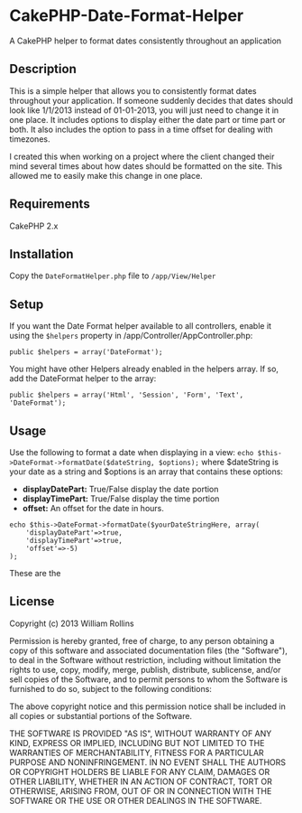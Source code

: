CakePHP-Date-Format-Helper
==========================

<p>A CakePHP helper to format dates consistently throughout an application</p>

<h2>Description</h2>
<p>This is a simple helper that allows you to consistently format dates throughout your application. If someone suddenly decides that dates should look like 1/1/2013 instead of 01-01-2013, you will just need to change it in one place. It includes options to display either the date part or time part or both. It also includes the option to pass in a time offset for dealing with timezones.</p>

<p>I created this when working on a project where the client changed their mind several times about how dates should be formatted on the site. This allowed me to easily make this change in one place.</p>

<h2>Requirements</h2>
CakePHP 2.x

<h2>Installation</h2>
<p>Copy the <code>DateFormatHelper.php</code> file to <code>/app/View/Helper</code></p>

<h2>Setup</h2>
<p>If you want the Date Format helper available to all controllers, enable it using the <code>$helpers</code> property in /app/Controller/AppController.php:</p>
<pre><code>public $helpers = array('DateFormat');</code></pre>

<p>You might have other Helpers already enabled in the helpers array. If so, add the DateFormat helper to the array:</p>
<pre><code>public $helpers = array('Html', 'Session', 'Form', 'Text', 'DateFormat');</code></pre>

<h2>Usage</h2>
<p>Use the following to format a date when displaying in a view: <code>echo $this->DateFormat->formatDate($dateString, $options);</code> where $dateString is your date as a string and $options is an array that contains these options:
<ul>
<li><strong>displayDatePart:</strong> True/False display the date portion</li>
<li><strong>displayTimePart:</strong> True/False display the time portion</li>
<li><strong>offset:</strong> An offset for the date in hours.</li>
</ul>

</p>
<pre><code>echo $this->DateFormat->formatDate($yourDateStringHere, array(
	'displayDatePart'=>true, 
	'displayTimePart'=>true, 
	'offset'=>-5)
);</code></pre>

These are the 

<h2>License</h2>
<p>Copyright (c) 2013 William Rollins</p>

<p>Permission is hereby granted, free of charge, to any person obtaining a copy of this software and associated documentation files (the "Software"), to deal in the Software without restriction, including without limitation the rights to use, copy, modify, merge, publish, distribute, sublicense, and/or sell copies of the Software, and to permit persons to whom the Software is furnished to do so, subject to the following conditions:</p>

<p>The above copyright notice and this permission notice shall be included in all copies or substantial portions of the Software.</p>

<p>THE SOFTWARE IS PROVIDED "AS IS", WITHOUT WARRANTY OF ANY KIND, EXPRESS OR IMPLIED, INCLUDING BUT NOT LIMITED TO THE WARRANTIES OF MERCHANTABILITY, FITNESS FOR A PARTICULAR PURPOSE AND NONINFRINGEMENT. IN NO EVENT SHALL THE AUTHORS OR COPYRIGHT HOLDERS BE LIABLE FOR ANY CLAIM, DAMAGES OR OTHER LIABILITY, WHETHER IN AN ACTION OF CONTRACT, TORT OR OTHERWISE, ARISING FROM, OUT OF OR IN CONNECTION WITH THE SOFTWARE OR THE USE OR OTHER DEALINGS IN THE SOFTWARE.</p>
